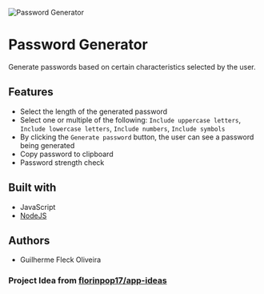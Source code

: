 ![Password Generator](https://repository-images.githubusercontent.com/241496427/34c7ce80-6a27-11ea-835b-93c24d179294)

# Password Generator

Generate passwords based on certain characteristics selected by the user.

## Features

* Select the length of the generated password
* Select one or multiple of the following: `Include uppercase letters`, `Include lowercase letters`, `Include numbers`, `Include symbols`
* By clicking the `Generate password` button, the user can see a password being generated
* Copy password to clipboard
* Password strength check

## Built with

* JavaScript
* [NodeJS](https://nodejs.org/en/)

## Authors

* Guilherme Fleck Oliveira

### Project Idea from [florinpop17/app-ideas](https://github.com/florinpop17/app-ideas)
